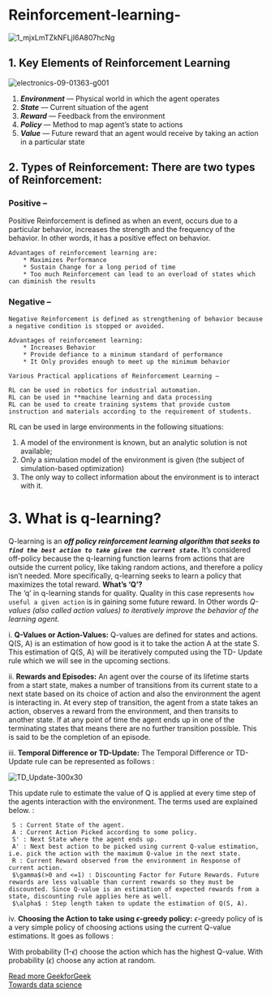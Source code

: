 # Reinforcement-learning-
![1_mjxLmTZkNFLjI6A807hcNg](https://user-images.githubusercontent.com/86042628/143725107-b144312f-807c-4794-99b5-fbb5873abd49.png)

## 1. Key Elements of Reinforcement Learning
![electronics-09-01363-g001](https://user-images.githubusercontent.com/86042628/143725108-d4380ac3-92dc-4e29-99dc-2578e0045114.png)

1. ***Environment*** — Physical world in which the agent operates
2. ***State*** — Current situation of the agent
3. ***Reward*** — Feedback from the environment
4. ***Policy*** — Method to map agent’s state to actions
5. ***Value*** — Future reward that an agent would receive by taking an action in a particular state

## 2. Types of Reinforcement: There are two types of Reinforcement: 
 

### Positive – 
Positive Reinforcement is defined as when an event, occurs due to a particular behavior, increases the strength and the frequency of the behavior. In other words, it has a positive effect on behavior. 

    Advantages of reinforcement learning are: 
        * Maximizes Performance
        * Sustain Change for a long period of time
        * Too much Reinforcement can lead to an overload of states which can diminish the results
 
### Negative – 
    Negative Reinforcement is defined as strengthening of behavior because a negative condition is stopped or avoided. 

    Advantages of reinforcement learning: 
        * Increases Behavior
        * Provide defiance to a minimum standard of performance
        * It Only provides enough to meet up the minimum behavior

`Various Practical applications of Reinforcement Learning –` 
 

    RL can be used in robotics for industrial automation.    
    RL can be used in **machine learning and data processing
    RL can be used to create training systems that provide custom instruction and materials according to the requirement of students.

RL can be used in large environments in the following situations: 
 

1. A model of the environment is known, but an analytic solution is not available;
2. Only a simulation model of the environment is given (the subject of simulation-based optimization)
3. The only way to collect information about the environment is to interact with it.

# 3. What is q-learning?
Q-learning is an ***off policy reinforcement learning algorithm that seeks to `find the best action to take given the current state`.*** It’s considered off-policy because the q-learning function learns from actions that are outside the current policy, like taking random actions, and therefore a policy isn’t needed. More specifically, q-learning seeks to learn a policy that maximizes the total reward.
**What’s ‘Q’?**  
The ‘q’ in q-learning stands for quality. Quality in this case represents `how useful a given action` is in gaining some future reward.
In Other words *Q-values (also called action values) to iteratively improve the behavior of the learning agent.*

i. **Q-Values or Action-Values:** Q-values are defined for states and actions. Q(S, A) is an estimation of how good is it to take the action A at the state S. This estimation of Q(S, A) will be iteratively computed using the TD- Update rule which we will see in the upcoming sections.

ii. **Rewards and Episodes:** An agent over the course of its lifetime starts from a start state, makes a number of transitions from its current state to a next state based on its choice of action and also the environment the agent is interacting in. At every step of transition, the agent from a state takes an action, observes a reward from the environment, and then transits to another state. If at any point of time the agent ends up in one of the terminating states that means there are no further transition possible. This is said to be the completion of an episode.

iii. **Temporal Difference or TD-Update:**
The Temporal Difference or TD-Update rule can be represented as follows :

![TD_Update-300x30](https://user-images.githubusercontent.com/86042628/143725309-4f193591-bbfc-4e71-9398-e9fa0b1542bd.jpg)


This update rule to estimate the value of Q is applied at every time step of the agents interaction with the environment. The terms used are explained below. :

     S : Current State of the agent.
     A : Current Action Picked according to some policy.
     S' : Next State where the agent ends up.
     A' : Next best action to be picked using current Q-value estimation, i.e. pick the action with the maximum Q-value in the next state.
     R : Current Reward observed from the environment in Response of current action.
     $\gamma$(>0 and <=1) : Discounting Factor for Future Rewards. Future rewards are less valuable than current rewards so they must be discounted. Since Q-value is an estimation of expected rewards from a state, discounting rule applies here as well.
     $\alpha$ : Step length taken to update the estimation of Q(S, A).

iv. **Choosing the Action to take using $\epsilon$-greedy policy:**
$\epsilon$-greedy policy of is a very simple policy of choosing actions using the current Q-value estimations. It goes as follows :

With probability (1-$\epsilon$) choose the action which has the highest Q-value.
With probability ($\epsilon$) choose any action at random.

[Read more GeekforGeek](https://www.geeksforgeeks.org/q-learning-in-python/)  
[Towards data science](https://towardsdatascience.com/simple-reinforcement-learning-q-learning-fcddc4b6fe56)
